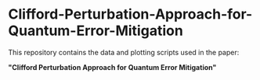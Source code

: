 # Clifford-Perturbation-Approach-for-Quantum-Error-Mitigation


This repository contains the data and plotting scripts used in the paper:

**"Clifford Perturbation Approach for Quantum Error Mitigation"**

